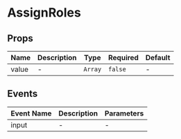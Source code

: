 # AssignRoles

## Props

<!-- @vuese:AssignRoles:props:start -->
|Name|Description|Type|Required|Default|
|---|---|---|---|---|
|value|-|`Array`|`false`|-|

<!-- @vuese:AssignRoles:props:end -->


## Events

<!-- @vuese:AssignRoles:events:start -->
|Event Name|Description|Parameters|
|---|---|---|
|input|-|-|

<!-- @vuese:AssignRoles:events:end -->


